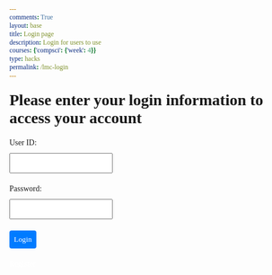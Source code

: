 ```yaml
---
comments: True
layout: base
title: Login page
description: Login for users to use
courses: {'compsci': {'week': 4}}
type: hacks
permalink: /lmc-login
---
```


<html lang="en">
<head>
    <meta charset="UTF-8">
    <meta name="viewport" content="width=device-width, initial-scale=1.0">
    <style>
        /* Apply Times New Roman to all elements, correcting the font family and ensuring consistency */
        * {
            font-family: 'Times New Roman', Times, serif !important; /* Ensure Times New Roman is used */
            margin: 0; /* Reset default margin for all elements */
            padding: 0; /* Reset default padding for all elements */
        }
        body {
            margin: 50px; /* Add custom margin to the body for better layout */
        }
        /* Additional styles to enhance form and text appearance */
        div#titleContainer h1, div.container form p, div.container form a {
            margin: 20px 0; /* Add some spacing around elements for better readability */
        }
        input.userInput, button {
            display: block; /* Make input fields and button block-level for full width */
            margin: 10px 0; /* Add some margin for spacing */
            padding: 8px; /* Add padding for better text visibility and field interaction */
        }
        button {
            cursor: pointer; /* Change cursor to pointer when hovering over the button */
            background-color: #007bff; /* Add a background color to the button */
            color: white; /* Change the button text color to white */
            border: none; /* Remove default border from the button */
            border-radius: 4px; /* Add rounded corners to the button */
        }
        a {
            color: #007bff; /* Style the link color to match the button for consistency */
            text-decoration: none; /* Remove underline from links */
        }
        a:hover {
            text-decoration: underline; /* Add underline on hover for links for better user interaction */
        }
         {
            font-family: 'Times New Roman', Times, serif !important;
            margin: 0;
            padding: 0;
        }
        body {
            margin: 50px;
        }
        div#titleContainer h1, div.container form p, div.container form a {
            margin: 20px 0;
        }
        input.userInput, button {
            display: block;
            margin: 10px 0;
            padding: 8px;
        }
        button {
            cursor: pointer;
            background-color: #007bff;
            color: white;
            border: none;
            border-radius: 4px;
        }
        a {
            color: #007bff;
            text-decoration: none;
        }
        a:hover {
            text-decoration: underline;
        }
        /* Specific style for the Register link to appear white */
        a[href*='Signup'] {
            color: white; /* Make the Register link white */
        }
    </style>
    <!-- Removed the external CSS link to ensure Times New Roman is used -->
</head>
<body>
    <div id="titleContainer">
        <h1 id="title">Please enter your login information to access your account</h1>
    </div>
    <div class="container">
        <form id="username" action="javascript:login_user()">
            <p><label>User ID:<input class="userInput" type="text" name="uid" id="uid" required></label></p>
            <p><label>Password:<input class="userInput" type="password" name="password" id="password" required></label></p>
            <p><button type="submit">Login</button></p>
            <a href='{{site.baseurl}}/Signup'>Register</a>
        </form>
    </div>
    <script type="module">
        // JavaScript code for authentication remains the same
    </script>
</body>
</html>


<!-- 
Below JavaScript code is designed to handle user authentication in a web application. It's written to work with a backend server that uses JWT (JSON Web Tokens) for authentication.

The script defines a function when the page loads. This function is triggered when the Login button in the HTML form above is pressed. 
 -->
<script type="module">

    // uri variable and options object are obtained from config.js
    import { uri, options } from '{{site.baseurl}}/assets/js/api/config.js';

    function login_user(){
        // Set Authenticate endpoint
        const url = 'http://10.0.0.36:8279/api/users/authenticate';
        console.log(url);

        // Set the body of the request to include login data from the DOM
        const body = {
            // name: document.getElementById("name").value,
            uid: document.getElementById("uid").value,
            password: document.getElementById("password").value,
            // dob: document.getElementById("dob").value
        };

        // Change options according to Authentication requirements
        const authOptions = {
            ...options, // This will copy all properties from options
            method: 'POST', // Override the method property
            cache: 'no-cache', // Set the cache property
            body: JSON.stringify(body)
        };

        // Fetch JWT
        fetch(url, authOptions)
        .then(response => {
            console.log(document.getElementById("uid").value)
            console.log(document.getElementById("password").value)
            // handle error response from Web API
            if (!response.ok) {
                if (response.status === 401) {
                    // Unauthorized - Redirect to 401 error page
                    window.location.href = "{{site.baseurl}}/401.html";
                } else if (response.status === 403) {
                    // Forbidden - Redirect to 403 error page
                    window.location.href = "{{site.baseurl}}/403.html";
                } else if (response.status === 400) {
                    // Forbidden - Redirect to 400 error page
                    window.location.href = "{{site.baseurl}}/400.html";
                } else if (response.status === 404) {
                    // Not Found - Redirect to 404 error page
                    console.log(response.status);
                    window.location.href = "{{site.baseurl}}/404.html";
                } else {
                    // Handle other error responses
                    const errorMsg = 'Login error: ' + response.status;
                    console.log(errorMsg);
                }
                return;
            }
            // Success!!!
            // Redirect to the database page
            window.location.href = "{{site.baseurl}}/sechome";
        })
        // catch fetch errors (ie ACCESS to server blocked)
        .catch(err => {
            console.error(err);
        });
    }
    // Attach login_user to the window object, allowing access to form action
    window.login_user = login_user;